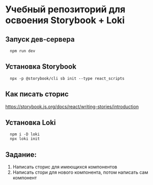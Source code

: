 # Учебный репозиторий для освоения Storybook + Loki

## Запуск дев-сервера
```
  npm run dev
```


## Установка Storybook
```
  npx -p @storybook/cli sb init --type react_scripts
```

## Как писать сторис
https://storybook.js.org/docs/react/writing-stories/introduction

## Установка Loki
```
  npm i -D loki
  npx loki init
```

## Задание:
1. Написать сторис для имеющихся компонентов
2. Написать стори для нового компонента, потом написать сам компонент


   
